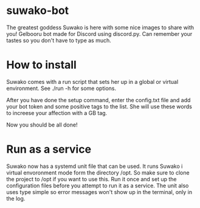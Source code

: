 # suwako-bot
The greatest goddess Suwako is here with some nice images to share with you! Gelbooru bot made for Discord using discord.py. Can remember your tastes so you don't have to type as much.

# How to install
Suwako comes with a run script that sets her up in a global or virtual environment. See ./run -h for some options.

After you have done the setup command, enter the config.txt file and add your bot token and some positive tags to the list. She will use these words to increese your affection with a GB tag.

Now you should be all done!

# Run as a service
Suwako now has a systemd unit file that can be used. It runs Suwako i virtual envoronment mode form the directory /opt. So make sure to clone the project to /opt if you want to use this. Run it once and set up the configuration files before you attempt to run it as a service. The unit also uses type simple so error messages won't show up in the terminal, only in the log.
